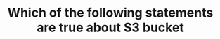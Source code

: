 ---
layout: answer
title: "Which of the following statements are true about S3 bucket"
blurb: "<p>When you create an S3 bucekt, ACLs are disabled by default, and the 'Block <i>all</i> public access' option is automatically selected.</p>"
quid: 274
---
